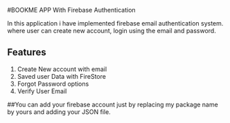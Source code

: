 #BOOKME APP With Firebase Authentication

In this application i have implemented firebase email authentication system. where user can create new account, login using the email and password.

## Features  
1. Create New account with email
2. Saved user Data with FireStore 
3. Forgot Password options
4. Verify User Email

##You can add your firebase account just by replacing my package name by yours and adding your JSON file.

